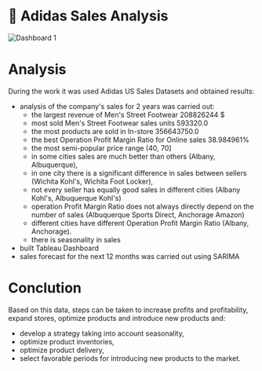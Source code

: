 # :running: Adidas Sales Analysis


![Dashboard 1](https://github.com/Sergey-Misyura/Adidas-Sales-Analysis/assets/101212758/674bfd5e-6004-4f3e-8bb9-e903f0ffb18a)

# Analysis
During the work it was used Adidas US Sales Datasets and obtained results:

 - analysis of the company's sales for 2 years was carried out:
   - the largest revenue of Men's Street Footwear 208826244 $
   - most sold Men's Street Footwear sales units 593320.0
   - the most products are sold in In-store 356643750.0
   - the best Operation Profit Margin Ratio for Online sales 38.984961%
   - the most semi-popular price range (40, 70]
   - in some cities sales are much better than others (Albany, Albuquerque),
   - in one city there is a significant difference in sales between sellers (Wichita Kohl's, Wichita Foot Locker),
   - not every seller has equally good sales in different cities (Albany Kohl's, Albuquerque Kohl's)
   - operation Profit Margin Ratio does not always directly depend on the number of sales (Albuquerque Sports Direct, Anchorage Amazon)
   - different cities have different Operation Profit Margin Ratio (Albany, Anchorage).
   - there is seasonality in sales
 - built Tableau Dashboard
 - sales forecast for the next 12 months was carried out using SARIMA

# Conclution
Based on this data, steps can be taken to increase profits and profitability, expand stores, optimize products and introduce new products and:
- develop a strategy taking into account seasonality,
 - optimize product inventories,
 - optimize product delivery,
 - select favorable periods for introducing new products to the market.
